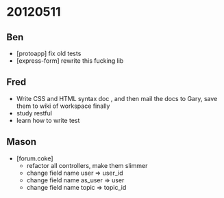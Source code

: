# 20120511

## Ben
- [protoapp] fix old tests
- [express-form] rewrite this fucking lib



## Fred
- Write CSS and HTML syntax doc , and then mail the docs to Gary, save them to wiki of workspace finally
- study restful
- learn how to write test



## Mason
- [forum.coke]
    - refactor all controllers, make them slimmer
    - change field name user => user_id
    - change field name as_user => user
    - change field name topic => topic_id
